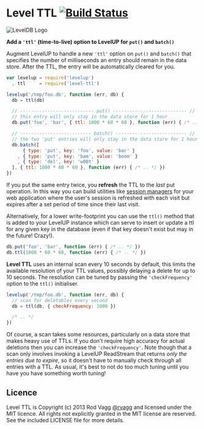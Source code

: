 # Level TTL [![Build Status](https://secure.travis-ci.org/rvagg/node-level-ttl.png)](http://travis-ci.org/rvagg/node-level-ttl)

![LevelDB Logo](https://twimg0-a.akamaihd.net/profile_images/3360574989/92fc472928b444980408147e5e5db2fa_bigger.png)

**Add a `'ttl'` (time-to-live) option to LevelUP for `put()` and `batch()`**

Augment LevelUP to handle a new `'ttl'` option on `put()` and `batch()` that specifies the number of milliseconds an entry should remain in the data store. After the TTL, the entry will be automatically cleared for you.

```js
var levelup = require('levelup')
  , ttl     = require('level-ttl')

levelup('/tmp/foo.db', function (err, db) {
  db = ttl(db)

  // --------------------------- put() --------------------------- //
  // this entry will only stay in the data store for 1 hour
  db.put('foo', 'bar', { ttl: 1000 * 60 * 60 }, function (err) { /* .. */ })

  // -------------------------- batch() -------------------------- //
  // the two 'put' entries will only stay in the data store for 1 hour
  db.batch([
      { type: 'put', key: 'foo', value: 'bar' }
    , { type: 'put', key: 'bam', value: 'boom' }
    , { type: 'del', key: 'w00t' }
  ], { ttl: 1000 * 60 * 60 }, function (err) { /* .. */ })
})
```

If you put the same entry twice, you **refresh** the TTL to the *last* put operation. In this way you can build utilities like [session managers](https://github.com/rvagg/node-level-session/) for your web application where the user's session is refreshed with each visit but expires after a set period of time since their last visit.

Alternatively, for a lower write-footprint you can use the `ttl()` method that is added to your LevelUP instance which can serve to insert or update a ttl for any given key in the database (even if that key doesn't exist but may in the future! Crazy!).

```js
db.put('foo', 'bar', function (err) { /* .. */ })
db.ttl(1000 * 60 * 60, function (err) { /* .. */ })
```

**Level TTL** uses an internal scan every 10 seconds by default, this limits the available resolution of your TTL values, possibly delaying a delete for up to 10 seconds. The resolution can be tuned by passing the `'checkFrequency'` option to the `ttl()` initialiser.

```js
levelup('/tmp/foo.db', function (err, db) {
  // scan for deletables every second
  db = ttl(db, { checkFrequency: 1000 })

  /* .. */
})
```

Of course, a scan takes some resources, particularly on a data store that makes heavy use of TTLs. If you don't require high accuracy for actual deletions then you can increase the `'checkFrequency'`. Note though that a scan only involves invoking a LevelUP ReadStream that returns *only the entries due to expire*, so it doesn't have to manually check through all entries with a TTL. As usual, it's best to not do too much tuning until you have you have something worth tuning!

## Licence

Level TTL is Copyright (c) 2013 Rod Vagg [@rvagg](https://twitter.com/rvagg) and licensed under the MIT licence. All rights not explicitly granted in the MIT license are reserved. See the included LICENSE file for more details.